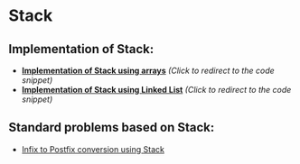 # Stack
## Implementation of Stack:
* <b>[Implementation of Stack using arrays](https://github.com/Kranthi-Guribilli/DS-Implementations-C/blob/main/Code_Snippets/ImplementingStackUsingArrays.c)</b><i> (Click to redirect to the code snippet)</i>
* <b>[Implementation of Stack using Linked List](https://github.com/Kranthi-Guribilli/DS-Implementations-C/blob/main/Code_Snippets/ImplementingStackUsingLinkedList.c)</b><i> (Click to redirect to the code snippet)</i>
## Standard problems based on Stack:
* [Infix to Postfix conversion using Stack](https://github.com/Kranthi-Guribilli/DS-Implementations-C/blob/main/Code_Snippets/InfixToPostfix.c)
